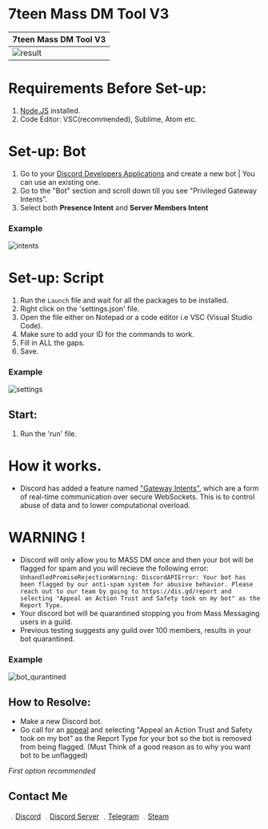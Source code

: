 # 7teen Mass DM Tool V3


| 7teen Mass DM Tool V3 | 
| ------------- | 
| ![result](https://media.discordapp.net/attachments/782211920416735252/789831752540880906/9a3362d5eb93661261d0c62ccac678a8.gif) | 



# Requirements Before Set-up:

1. [Node.JS](https://nodejs.org/en/) installed.
2. Code Editor: VSC(recommended), Sublime, Atom etc.

# Set-up: Bot

1. Go to your [Discord Developers Applications](https://discord.com/developers/applications) and create a new bot | You can use an existing one.
2. Go to the "Bot" section and scroll down till you see "Privileged Gateway Intents".
3. Select both **Presence Intent** and **Server Members Intent**

### Example

![intents](https://media.discordapp.net/attachments/782211920416735252/789810856460419092/unknown.png?width=1409&height=400)

# Set-up: Script

1. Run the `Launch` file and wait for all the packages to be installed.
1. Right click on the 'settings.json' file.
2. Open the file either on Notepad or a code editor i.e VSC (Visual Studio Code).
3. Make sure to add your ID for the commands to work.
3. Fill in ALL the gaps.
4. Save.

### Example

![settings](https://media.discordapp.net/attachments/782211920416735252/800313374185095178/unknown.png)

## Start: 

1. Run the 'run' file.


# How it works.
* Discord has added a feature named ["Gateway Intents"](https://discord.com/developers/docs/topics/gateway), which are a form of real-time communication over secure WebSockets. This is to control abuse of data and to lower computational overload.

# WARNING !
* Discord will only allow you to MASS DM once and then your bot will be flagged for spam and you will recieve the following error: `UnhandledPromiseRejectionWarning: DiscordAPIError: Your bot has been flagged by our anti-spam system for abusive behavior. Please reach out to our team by going to https://dis.gd/report and selecting "Appeal an Action Trust and Safety took on my bot" as the Report Type.`
* Your discord bot will be quarantined stopping you from Mass Messaging users in a guild.
* Previous testing suggests any guild over 100 members, results in your bot quarantined.

### Example

![bot_qurantined](https://media.discordapp.net/attachments/782211920416735252/789813065209217024/unknown.png?width=1409&height=281)

## How to Resolve:
* Make a new Discord bot.
* Go call for an [appeal](https://dis.gd/report) and selecting "Appeal an Action Trust and Safety took on my bot" as the Report Type for your bot so the bot is removed from being flagged. (Must Think of a good reason as to why you want bot to be unflagged)

*First option recommended*

## Contact Me

﹒[Discord](https://discord.com/users/709827684888215582)
﹒[Discord Server](https://discord.gg/4nSYqZ8KAA)
﹒[Telegram](https://t.me/clairvoyant7teen)
﹒[Steam](https://steamcommunity.com/id/seven777teen/)
